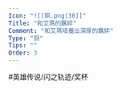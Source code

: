 ```yaml
---
Icon: "![[铜.png|30]]"
Title: "和艾瑪的羈絆"
Comment: "和艾瑪培養出深厚的羈絆"
Type: "铜"
Tips: ""
Order: 3
---
```


#英雄传说/闪之轨迹/奖杯 